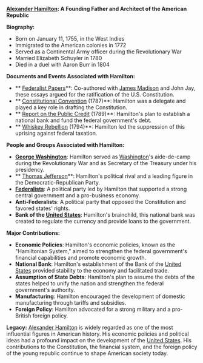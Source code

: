 
**[Alexander Hamilton](./../alexander-hamilton/): A Founding Father and Architect of the American Republic**

**Biography:**
* Born on January 11, 1755, in the West Indies
* Immigrated to the American colonies in 1772
* Served as a Continental Army officer during the Revolutionary War
* Married Elizabeth Schuyler in 1780
* Died in a duel with Aaron Burr in 1804

**Documents and Events Associated with Hamilton:**
* ** [Federalist Papers](./../federalist-papers/)**: Co-authored with [James Madison](./../james-madison/) and John Jay, these essays argued for the ratification of the U.S. Constitution.
* ** [Constitutional Convention](./../constitutional-convention/) (1787)**: Hamilton was a delegate and played a key role in drafting the Constitution.
* ** [Report on the Public Credit](./../report-on-the-public-credit/) (1789)**: Hamilton's plan to establish a national bank and fund the federal government's debt.
* ** [Whiskey Rebellion](./../whiskey-rebellion/) (1794)**: Hamilton led the suppression of this uprising against federal taxation.

**People and Groups Associated with Hamilton:**
* **[George Washington](./../george-washington/)**: Hamilton served as [Washington](./../washington/)'s aide-de-camp during the Revolutionary War and as Secretary of the Treasury under his presidency.
* ** [Thomas Jefferson](./../thomas-jefferson/)**: Hamilton's political rival and a leading figure in the Democratic-Republican Party.
* **[Federalists](./../federalists/)**: A political party led by Hamilton that supported a strong central government and a pro-business economy.
* **Anti-Federalists**: A political party that opposed the Constitution and favored states' rights.
* **Bank of the [United States](./../united-states/)**: Hamilton's brainchild, this national bank was created to regulate the currency and provide loans to the government.

**Major Contributions:**
* **Economic Policies**: Hamilton's economic policies, known as the "Hamiltonian System," aimed to strengthen the federal government's financial capabilities and promote economic growth.
* **National Bank**: Hamilton's establishment of the Bank of the [United States](./../united-states/) provided stability to the economy and facilitated trade.
* **Assumption of State Debts**: Hamilton's plan to assume the debts of the states helped to unify the nation and strengthen the federal government's authority.
* **Manufacturing**: Hamilton encouraged the development of domestic manufacturing through tariffs and subsidies.
* **Foreign Policy**: Hamilton advocated for a strong military and a pro-British foreign policy.

**Legacy:**
[Alexander Hamilton](./../alexander-hamilton/) is widely regarded as one of the most influential figures in American history. His economic policies and political ideas had a profound impact on the development of the [United States](./../united-states/). His contributions to the Constitution, the financial system, and the foreign policy of the young republic continue to shape American society today.